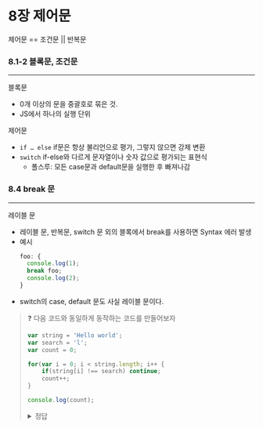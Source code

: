 # 8장 제어문

제어문 == 조건문 || 반복문

### 8.1-2 블록문, 조건문

---

블록문

- 0개 이상의 문을 중괄호로 묶은 것.
- JS에서 하나의 실행 단위

제어문

- `if … else` if문은 항상 불리언으로 평가, 그렇지 않으면 강제 변환
- `switch` if-else와 다르게 문자열이나 숫자 값으로 평가되는 표현식
  - 폴스루: 모든 case문과 default문을 실행한 후 빠져나감

### 8.4 break 문

---

레이블 문

- 레이블 문, 반복문, switch 문 외의 블록에서 break를 사용하면 Syntax 에러 발생
- 예시
  ```jsx
  foo: {
    console.log(1);
    break foo;
    console.log(2);
  }
  ```
- switch의 case, default 문도 사실 레이블 문이다.

<blockquote>
❓ 다음 코드와 동일하게 동작하는 코드를 만들어보자

```jsx
var string = 'Hello world';
var search = 'l';
var count = 0;

for(var i = 0; i < string.length; i++ {
	if(string[i] !== search) continue;
	count++;
}

console.log(count);
```

<details>
<summary>정답</summary>
  console.log(string.match(new RegExp(search, ‘g’)).length)
</details>
</blockquote>
